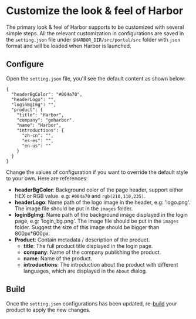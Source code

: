 # Customize the look & feel of Harbor

The primary look & feel of Harbor supports to be customized with several simple steps. All the relevant customization in configurations are saved in the `setting.json` file under `$HARBOR_DIR/src/portal/src` folder with `json` format and will be loaded when Harbor is launched.

## Configure
Open the `setting.json` file, you'll see the default content as shown below:

```
{
  "headerBgColor": "#004a70",
  "headerLogo": "",
  "loginBgImg": "",
  "product": {
    "title": "Harbor",
    "company": "goharbor",
    "name": "Harbor",
    "introductions": {
      "zh-cn": "",
      "es-es": "",
      "en-us": ""
    }
  }
}
```

Change the values of configuration if you want to override the default style to your own. Here are references:

* **headerBgColor**: Background color of the page header, support either HEX or RGB value. e.g: `#004a70` and `rgb(210,110,235)`.
* **headerLogo**: Name path of the logo image in the header, e.g: 'logo.png'. The image file should be put in the `images` folder.
* **loginBgImg**: Name path of the background image displayed in the login page, e.g: 'login_bg.png'. The image file should be put in the `images` folder. Suggest the size of this image should be bigger than 800px*600px.
* **Product**: Contain metadata / description of the product.
  - **title**: The full product title displayed in the login page.
  - **company**: Name of the company publishing the product.
  - **name**: Name of the product.
  - **introductions**: The introduction about the product with different languages, which are displayed in the `About` dialog.

## Build

Once the `setting.json` configurations has been updated, re-[build](#configure) your product to apply the new changes.
